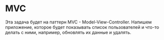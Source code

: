 # MVC
Эта задача будет на паттерн MVC - Model-View-Controller.
Напишем приложение, которое будет показывать список пользователей и что-то делать с ними, например, обновлять их данные и удалять.
